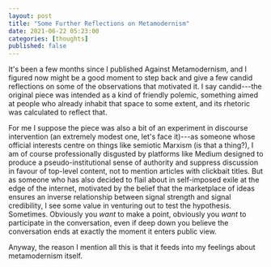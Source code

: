 ```yaml
---
layout: post
title: "Some Further Reflections on Metamodernism"
date: 2021-06-22 05:23:00
categories: [thoughts]
published: false
---
```


It's been a few months since I published Against Metamodernism, and I figured now might be a good moment to step back and give a few candid reflections on some of the observations that motivated it. I say candid---the original piece was intended as a kind of friendly polemic, something aimed at people who already inhabit that space to some extent, and its rhetoric was calculated to reflect that.

For me I suppose the piece was also a bit of an experiment in discourse intervention (an extremely modest one, let's face it)---as someone whose official interests centre on things like semiotic Marxism (is that a thing?), I am of course professionally disgusted by platforms like Medium designed to produce a pseudo-institutional sense of authority and suppress discussion in favour of top-level content, not to mention articles with clickbait titles. But as someone who has also decided to flail about in self-imposed exile at the edge of the internet, motivated by the belief that the marketplace of ideas ensures an inverse relationship between signal strength and signal credibility, I see some value in venturing out to test the hypothesis. Sometimes. Obviously you _want_ to make a point, obviously you _want_ to participate in the conversation, even if deep down you believe the conversation ends at exactly the moment it enters public view.

Anyway, the reason I mention all this is that it feeds into my feelings about metamodernism itself.

<!--more-->

